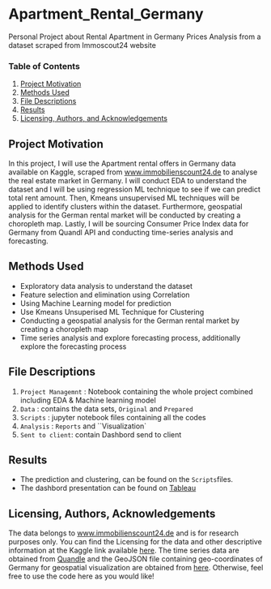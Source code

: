 # Apartment_Rental_Germany
Personal Project about Rental Apartment in Germany Prices Analysis from a dataset scraped from Immoscout24 website
### Table of Contents

1.  [Project Motivation](#motivation)
2.  [Methods Used](#method)
3. [File Descriptions](#files)
4. [Results](#results)
5. [Licensing, Authors, and Acknowledgements](#licensing)

## Project Motivation<a name="motivation"></a>

In this project, I will use the Apartment rental offers in Germany data available on Kaggle, scraped from www.immobilienscount24.de to analyse the real estate market in Germany. I will conduct EDA to understand the dataset and I will be using regression ML technique to see if we can predict total rent amount. Then, Kmeans unsupervised ML techniques will be applied to identify clusters within the dataset. Furthermore, geospatial analysis for the German rental market will be conducted by creating a choropleth map.  Lastly, I will be sourcing Consumer Price Index data for Germany from Quandl API and conducting time-series analysis and forecasting.

## Methods Used <a name="method"></a>
- Exploratory data analysis to understand the dataset
- Feature selection and elimination using Correlation 
- Using Machine Learning model for prediction
- Use Kmeans Unsuperised ML Technique for Clustering
- Conducting a geospatial analysis for the German rental market by creating a choropleth map
- Time series analysis and explore forecasting process, additionally explore the forecasting process

## File Descriptions <a name="files"></a>
1. `Project Managemnt` : Notebook containing the whole project combined including EDA & Machine learning model
2. `Data` : contains the data sets, `Original` and `Prepared`
3. `Scripts` : jupyter notebook files containing all the codes
4. `Analysis` : `Reports` and ``Visualization`
5. `Sent to client`: contain Dashbord send to client

## Results<a name="results"></a>
- The prediction and clustering, can be found on the `Scripts`files.
- The dashbord presentation can be found on [Tableau](https://public.tableau.com/app/profile/fardil/viz/RENTALAPARTMENTINGERMANYPRICESANALYSIS/RENTALAPARTMENTINGERMANYPRICESANALYSIS)

## Licensing, Authors, Acknowledgements<a name="licensing"></a>
The data belongs to www.immobilienscount24.de and is for research purposes only. You can find the Licensing for the data and other descriptive information at the Kaggle link available [here](https://www.kaggle.com/corrieaar/apartment-rental-offers-in-germany). The time series data are obtained from [Quandle](https://data.nasdaq.com/) and the GeoJSON file containing geo-coordinates of Germany for geospatial visualization are obtained from [here](https://github.com/isellsoap/deutschlandGeoJSON). Otherwise, feel free to use the code here as you would like! 
